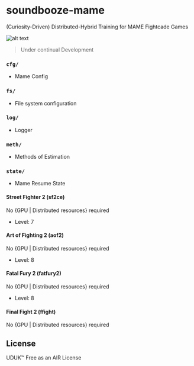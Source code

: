 # soundbooze-mame

(Curiosity-Driven) Distributed-Hybrid Training for MAME Fightcade Games

![alt text](https://raw.githubusercontent.com/soundbooze/soundbooze-mame/master/logo.png "AI")

> Under continual Development

### `cfg/`

- Mame Config

### `fs/`

- File system configuration

### `log/`

- Logger

### `meth/`

- Methods of Estimation

### `state/` 

- Mame Resume State

#### Street Fighter 2 (sf2ce)

No {GPU | Distributed resources} required

- Level: 7

#### Art of Fighting 2 (aof2)

No {GPU | Distributed resources} required

- Level: 8

#### Fatal Fury 2 (fatfury2)

No {GPU | Distributed resources} required

- Level: 8

#### Final Fight 2 (ffight)

No {GPU | Distributed resources} required

## License

UDUK™ Free as an AIR License
